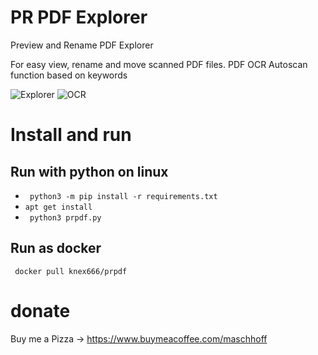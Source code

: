 # PR PDF Explorer
Preview and Rename PDF Explorer

For easy view, rename and move scanned PDF files.
PDF OCR Autoscan function based on keywords

![Explorer](https://i.ibb.co/b723gYv/Explorer.jpg)
![OCR](https://i.ibb.co/JQb8Frf/OCR.jpg)

# Install and run

## Run with python on linux
* ` python3 -m pip install -r requirements.txt`
* ` apt get install `
* ` python3 prpdf.py`

## Run as docker
` docker pull knex666/prpdf`

# donate
Buy me a Pizza -> https://www.buymeacoffee.com/maschhoff

